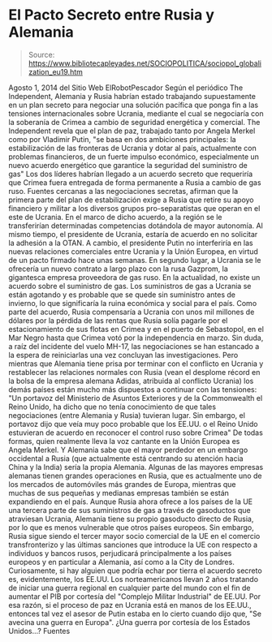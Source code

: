 # El Pacto Secreto entre Rusia y Alemania

> Source: https://www.bibliotecapleyades.net/SOCIOPOLITICA/sociopol_globalization_eu19.htm

Agosto 1, 2014
del Sitio Web
ElRobotPescador
Según el periódico The Independent, Alemania y Rusia habrían estado
trabajando supuestamente en un plan secreto para negociar una solución
pacífica que ponga fin a las tensiones internacionales sobre Ucrania,
mediante el cual se negociaría con la soberanía de Crimea a cambio de
seguridad energética y comercial.
The Independent revela que el plan de paz, trabajado tanto por
Angela Merkel como por Vladimir Putin,
"se basa en dos ambiciones principales: la
estabilización de las fronteras de Ucrania y dotar al país, actualmente
con problemas financieros, de un fuerte impulso económico, especialmente
un nuevo acuerdo energético que garantice la seguridad del suministro de
gas"
Los dos líderes habrían llegado a un acuerdo secreto que requeriría que
Crimea fuera entregada de forma permanente a Rusia a cambio de gas ruso.
Fuentes cercanas a las negociaciones secretas, afirman que la primera parte
del plan de estabilización exige a Rusia que retire su apoyo financiero y
militar a los diversos grupos pro-separatistas que operan en el este de
Ucrania.
En el marco de dicho acuerdo, a la región se le
transferirían determinadas competencias dotándola de mayor autonomía.
Al mismo tiempo, el presidente de Ucrania, estaría de acuerdo en no
solicitar la adhesión a la OTAN.
A cambio, el presidente Putin no
interferiría en las nuevas relaciones comerciales entre Ucrania y la Unión
Europea, en virtud de un pacto firmado hace unas semanas.
En segundo lugar, a Ucrania se le ofrecería un nuevo contrato a largo plazo
con
la rusa Gazprom, la gigantesca empresa proveedora de gas ruso.
En la actualidad, no existe un acuerdo sobre el
suministro de gas. Los suministros de gas a Ucrania se están agotando y es
probable que se quede sin suministro antes de invierno, lo que significaría
la ruina económica y social para el país.
Como parte del acuerdo, Rusia compensaría a Ucrania con unos mil millones de
dólares por la pérdida de las rentas que Rusia solía pagarle por el
estacionamiento de sus flotas
en Crimea y en el puerto de Sebastopol, en el
Mar Negro hasta que Crimea votó por la independencia en marzo.
Sin duda, a raíz del
incidente del vuelo MH-17, las negociaciones se han
estancado a la espera de reiniciarlas una vez concluyan las investigaciones.
Pero mientras que Alemania tiene prisa por terminar con el conflicto en
Ucrania y restablecer las relaciones normales con Rusia (vean el desplome
récord en la bolsa de la empresa alemana Adidas, atribuida al conflicto
Ucrania) los demás países están mucho más dispuestos a continuar con las
tensiones:
"Un portavoz del Ministerio de Asuntos
Exteriores y de la Commonwealth el Reino Unido, ha dicho que no tenía
conocimiento de que tales negociaciones (entre Alemania y Rusia)
tuvieran lugar.
Sin embargo, el portavoz dijo que veía muy
poco probable que los EE.UU. o el Reino Unido estuvieran de acuerdo en
reconocer el control ruso sobre Crimea"
De todas formas, quien realmente lleva la voz cantante en la Unión Europea
es Angela Merkel.
Y Alemania sabe que el mayor perdedor en un embargo
occidental a Rusia (que actualmente está centrando su atención hacia China y
la India) sería la propia Alemania.
Algunas de las mayores empresas alemanas tienen grandes operaciones en
Rusia, que es actualmente uno de los mercados de automóviles más grandes de
Europa, mientras que muchas de sus pequeñas y medianas empresas también se
están expandiendo en el país.
Aunque Rusia ahora ofrece a los países de la UE una tercera parte de sus
suministros de gas a través de gasoductos que atraviesan Ucrania, Alemania
tiene su propio gasoducto directo de Rusia, por lo que es menos vulnerable
que otros países europeos.
Sin embargo, Rusia sigue siendo el tercer mayor socio comercial de la UE en
el comercio transfronterizo y las últimas sanciones que introduce la UE con
respecto a individuos y bancos rusos, perjudicará principalmente a los
países europeos y en particular a Alemania, así como a la City de Londres.
Curiosamente, si hay alguien que podría echar por tierra el acuerdo secreto
es, evidentemente, los EE.UU.
Los norteamericanos llevan 2 años tratando de iniciar una guerra regional en
cualquier parte del mundo con el fin de aumentar el PIB por cortesía
del
"Complejo Militar Industrial" de EE.UU.
Por esa razón, si el proceso de paz en Ucrania
está en manos de los EE.UU., entonces tal vez el asesor de Putin estaba en
lo cierto cuando dijo que,
"Se avecina una guerra en Europa".
¿Una guerra por cortesía de los Estados Unidos...?
Fuentes
